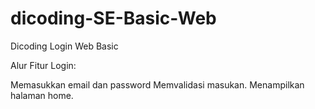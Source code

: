 # dicoding-SE-Basic-Web
Dicoding Login Web Basic

Alur Fitur Login:

Memasukkan email dan password
Memvalidasi masukan.
Menampilkan halaman home.
